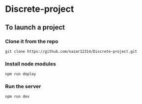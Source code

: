 # Discrete-project

## To launch a project

### Clone it from the repo
```shell
git clone https://github.com/nazar12314/Discrete-project.git
```
### Install node modules
```shell
npm run deploy
```

### Run the server
```shell
npm run dev
```
